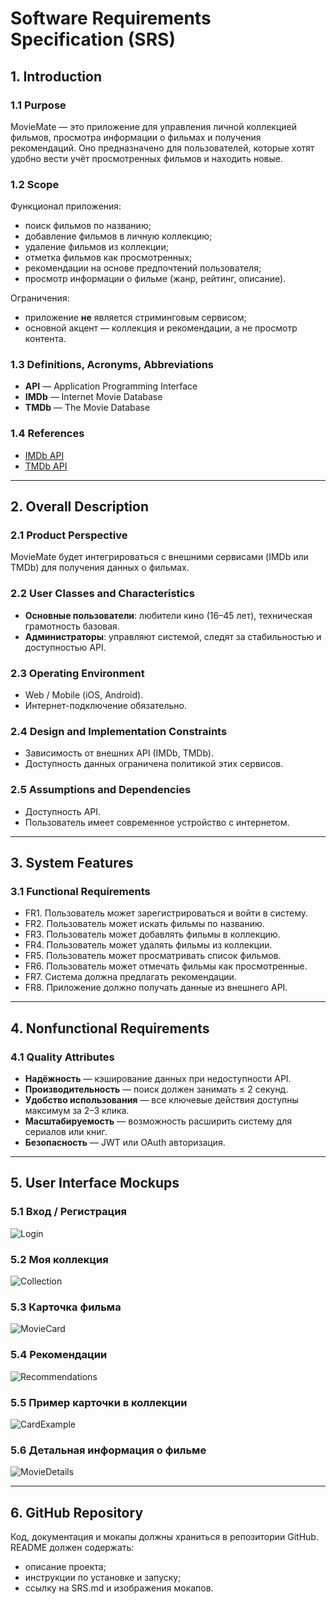 # Software Requirements Specification (SRS)

## 1. Introduction

### 1.1 Purpose
MovieMate — это приложение для управления личной коллекцией фильмов, просмотра информации о фильмах и получения рекомендаций. Оно предназначено для пользователей, которые хотят удобно вести учёт просмотренных фильмов и находить новые.

### 1.2 Scope
Функционал приложения:
- поиск фильмов по названию;
- добавление фильмов в личную коллекцию;
- удаление фильмов из коллекции;
- отметка фильмов как просмотренных;
- рекомендации на основе предпочтений пользователя;
- просмотр информации о фильме (жанр, рейтинг, описание).

Ограничения:
- приложение **не** является стриминговым сервисом;
- основной акцент — коллекция и рекомендации, а не просмотр контента.

### 1.3 Definitions, Acronyms, Abbreviations
- **API** — Application Programming Interface  
- **IMDb** — Internet Movie Database  
- **TMDb** — The Movie Database  

### 1.4 References
- [IMDb API](https://developer.imdb.com/)  
- [TMDb API](https://developer.themoviedb.org/)  

---

## 2. Overall Description

### 2.1 Product Perspective
MovieMate будет интегрироваться с внешними сервисами (IMDb или TMDb) для получения данных о фильмах.  

### 2.2 User Classes and Characteristics
- **Основные пользователи**: любители кино (16–45 лет), техническая грамотность базовая.  
- **Администраторы**: управляют системой, следят за стабильностью и доступностью API.  

### 2.3 Operating Environment
- Web / Mobile (iOS, Android).  
- Интернет-подключение обязательно.  

### 2.4 Design and Implementation Constraints
- Зависимость от внешних API (IMDb, TMDb).  
- Доступность данных ограничена политикой этих сервисов.  

### 2.5 Assumptions and Dependencies
- Доступность API.  
- Пользователь имеет современное устройство с интернетом.  

---

## 3. System Features

### 3.1 Functional Requirements
- FR1. Пользователь может зарегистрироваться и войти в систему.  
- FR2. Пользователь может искать фильмы по названию.  
- FR3. Пользователь может добавлять фильмы в коллекцию.  
- FR4. Пользователь может удалять фильмы из коллекции.  
- FR5. Пользователь может просматривать список фильмов.  
- FR6. Пользователь может отмечать фильмы как просмотренные.  
- FR7. Система должна предлагать рекомендации.  
- FR8. Приложение должно получать данные из внешнего API.  

---

## 4. Nonfunctional Requirements

### 4.1 Quality Attributes
- **Надёжность** — кэширование данных при недоступности API.  
- **Производительность** — поиск должен занимать ≤ 2 секунд.  
- **Удобство использования** — все ключевые действия доступны максимум за 2–3 клика.  
- **Масштабируемость** — возможность расширить систему для сериалов или книг.  
- **Безопасность** — JWT или OAuth авторизация.  

---

## 5. User Interface Mockups

### 5.1 Вход / Регистрация
![Login](mockups/Group%2010.png)

### 5.2 Моя коллекция
![Collection](mockups/Group%2014.png)

### 5.3 Карточка фильма
![MovieCard](mockups/Group15.png)

### 5.4 Рекомендации
![Recommendations](mockups/Group%2023.png)

### 5.5 Пример карточки в коллекции
![CardExample](mockups/Group%2024.png)

### 5.6 Детальная информация о фильме
![MovieDetails](mockups/Group%2025.png)

---

## 6. GitHub Repository

Код, документация и мокапы должны храниться в репозитории GitHub.  
README должен содержать:  
- описание проекта;  
- инструкции по установке и запуску;  
- ссылку на SRS.md и изображения мокапов.  

